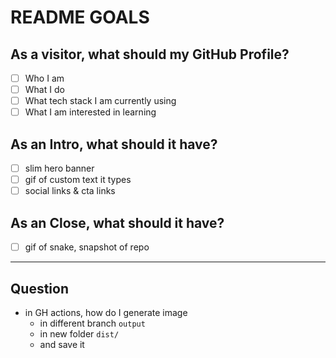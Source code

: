 # README GOALS

## As a visitor, what should my GitHub Profile?

- [ ] Who I am
- [ ] What I do
- [ ] What tech stack I am currently using
- [ ] What I am interested in learning

## As an Intro, what should it have?

- [ ] slim hero banner
- [ ] gif of custom text it types
- [ ] social links & cta links

## As an Close, what should it have?

- [ ] gif of snake, snapshot of repo

---

## Question

- in GH actions, how do I generate image
  - in different branch `output`
  - in new folder `dist/`
  - and save it

<!-- 
- ⚡ : blazing fast
- 🩸 : bleeding edge
- 🌱 : hollistic approach
- 🤯 : game plan | gamechanging | endgame
-->
